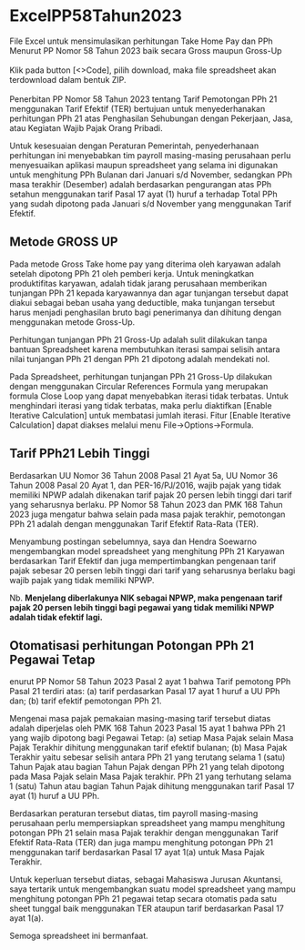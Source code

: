 # ExcelPP58Tahun2023
File Excel untuk mensimulasikan perhitungan Take Home Pay dan PPh Menurut PP Nomor 58 Tahun 2023 baik secara Gross maupun Gross-Up
<br>
<br>
Klik pada button [<>Code], pilih download, maka file spreadsheet
akan terdownload dalam bentuk ZIP.
<br>
<br>
Penerbitan PP Nomor 58 Tahun 2023 tentang Tarif Pemotongan
PPh 21 menggunakan Tarif Efektif (TER) bertujuan untuk
menyederhanakan perhitungan PPh 21 atas Penghasilan
Sehubungan dengan Pekerjaan, Jasa, atau Kegiatan
Wajib Pajak Orang Pribadi.

Untuk kesesuaian dengan Peraturan Pemerintah, penyederhanaan
perhitungan ini menyebabkan tim payroll masing-masing
perusahaan perlu menyesuaikan aplikasi maupun spreadsheet
yang selama ini digunakan untuk menghitung PPh Bulanan
dari Januari s/d November, sedangkan PPh masa terakhir
(Desember) adalah berdasarkan pengurangan atas PPh setahun
menggunakan tarif Pasal 17 ayat (1) huruf a terhadap Total PPh
yang sudah dipotong pada Januari s/d November yang menggunakan Tarif Efektif.

## Metode GROSS UP
Pada metode Gross Take home pay yang diterima oleh karyawan
adalah setelah dipotong PPh 21 oleh pemberi kerja.
Untuk meningkatkan produktifitas karyawan, adalah tidak
jarang perusahaan memberikan tunjangan PPh 21 kepada
karyawannya dan agar tunjangan tersebut dapat
diakui sebagai beban usaha yang deductible,
maka tunjangan tersebut harus menjadi
penghasilan bruto bagi penerimanya dan
dihitung dengan menggunakan metode Gross-Up.

Perhitungan tunjangan PPh 21 Gross-Up adalah
sulit dilakukan tanpa bantuan Spreadsheet karena
membutuhkan iterasi sampai selisih antara
nilai tunjangan PPh 21 dengan PPh 21 dipotong adalah
mendekati nol.

Pada Spreadsheet, perhitungan tunjangan PPh 21 Gross-Up
dilakukan dengan menggunakan Circular References Formula yang
merupakan formula Close Loop yang dapat menyebabkan iterasi
tidak terbatas. Untuk menghindari iterasi yang tidak terbatas,
maka perlu diaktifkan [Enable Iterative Calculation] untuk
membatasi jumlah iterasi. Fitur [Enable Iterative Calculation]
dapat diakses melalui menu File->Options->Formula.

## Tarif PPh21 Lebih Tinggi
Berdasarkan UU Nomor 36 Tahun 2008 Pasal 21 Ayat 5a,
UU Nomor 36 Tahun 2008 Pasal 20 Ayat 1, dan PER-16/PJ/2016,
wajib pajak yang tidak memiliki NPWP adalah dikenakan tarif pajak 20 persen lebih tinggi dari tarif yang seharusnya berlaku.
PP Nomor 58 Tahun 2023 dan PMK 168 Tahun 2023 juga mengatur bahwa selain
pada masa pajak terakhir, pemotongan PPh 21 adalah dengan menggunakan Tarif Efektif Rata-Rata (TER). 

Menyambung postingan sebelumnya, saya dan Hendra Soewarno mengembangkan model spreadsheet
yang menghitung PPh 21 Karyawan berdasarkan Tarif Efektif dan juga mempertimbangkan pengenaan
tarif pajak sebesar 20 persen lebih tinggi dari tarif yang seharusnya berlaku bagi wajib pajak yang tidak memiliki NPWP.

Nb. <b>Menjelang diberlakunya NIK sebagai NPWP, maka pengenaan tarif pajak 20 persen lebih tinggi bagi pegawai yang tidak
memiliki NPWP adalah tidak efektif lagi.</b>

## Otomatisasi perhitungan Potongan PPh 21 Pegawai Tetap
enurut PP Nomor 58 Tahun 2023 Pasal 2 ayat 1 
bahwa Tarif pemotong PPh Pasal 21 terdiri atas:
(a) tarif perdasarkan Pasal 17 ayat 1 huruf a UU PPh dan;
(b) tarif efektif pemotongan PPh 21.

Mengenai masa pajak pemakaian masing-masing tarif tersebut
diatas adalah diperjelas oleh PMK 168 Tahun 2023 Pasal 15 ayat 1 bahwa PPh 21 yang
wajib dipotong bagi Pegawai Tetap:
(a) setiap Masa Pajak selain Masa  Pajak Terakhir dihitung menggunakan
tarif efektif bulanan;
(b) Masa Pajak Terakhir yaitu sebesar selisih antara PPh 21 yang terutang
selama 1 (satu) Tahun Pajak atau bagian Tahun Pajak dengan PPh 21
yang telah dipotong pada Masa Pajak selain Masa Pajak terakhir.
PPh 21 yang terhutang selama 1 (satu) Tahun atau bagian Tahun Pajak dihitung
menggunakan tarif Pasal 17 ayat (1) huruf a UU PPh.

Berdasarkan peraturan tersebut diatas, tim payroll 
masing-masing perusahaan perlu mempersiapkan spreadsheet
yang mampu menghitung potongan PPh 21 selain masa Pajak
terakhir dengan menggunakan Tarif Efektif Rata-Rata (TER)
dan juga mampu menghitung potongan PPh 21 menggunakan
tarif berdasarkan Pasal 17 ayat 1(a) untuk Masa
Pajak Terakhir.

Untuk keperluan tersebut diatas, sebagai Mahasiswa Jurusan Akuntansi,
saya tertarik untuk mengembangkan suatu model spreadsheet yang mampu
menghitung potongan PPh 21 pegawai tetap secara otomatis pada satu sheet tunggal
baik menggunakan TER ataupun tarif berdasarkan Pasal 17 ayat 1(a).

Semoga spreadsheet ini bermanfaat.
